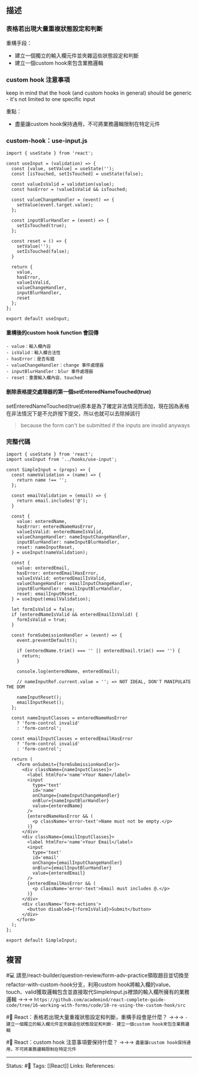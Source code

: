 ## 描述

### 表格若出現大量重複狀態設定和判斷

重構手段：

- 建立一個獨立的輸入欄元件並夾雜這些狀態設定和判斷
- 建立一個custom hook來包含業務邏輯



### custom hook 注意事項
keep in mind that the hook (and custom hooks in general) should be generic - it's not limited to one specific input

重點：
- 盡量讓custom hook保持通用，不可將業務邏輯限制在特定元件

### custom-hook：use-input.js



```
import { useState } from 'react';

const useInput = (validation) => {
  const [value, setValue] = useState('');
  const [isTouched, setIsTouched] = useState(false);

  const valueIsValid = validation(value);
  const hasError = !valueIsValid && isTouched;

  const valueChangeHandler = (event) => {
    setValue(event.target.value);
  };

  const inputBlurHandler = (event) => {
    setIsTouched(true);
  };
  
  const reset = () => {
    setValue('');
    setIsTouched(false);
  }

  return {
    value,
    hasError,
    valueIsValid,
    valueChangeHandler,
    inputBlurHandler,
    reset
  };
};

export default useInput;
```

#### 重構後的custom hook function 會回傳


```
- value：輸入欄內容
- isValid：輸入欄合法性
- hasError：是否有錯
- valueChangeHandler：change 事件處理器
- inputBlurHandler：blur 事件處理器
- reset：重置輸入欄內容、touched
```

#### 刪除表格提交處理器的第一個setEnteredNameTouched(true)

setEnteredNameTouched(true)原本是為了確定非法情況而添加，現在因為表格在非法情況下是不允許按下提交，所以也就可以去除掉該行

> because the form can't be submitted if the inputs are invalid anyways






### 完整代碼
```
import { useState } from 'react';
import useInput from '../hooks/use-input';

const SimpleInput = (props) => {
  const nameValidation = (name) => {
    return name !== '';
  };

  const emailValidation = (email) => {
    return email.includes('@');
  }

  const {
    value: enteredName,
    hasError: enteredNameHasError,
    valueIsValid: enteredNameIsValid,
    valueChangeHandler: nameInputChangeHandler,
    inputBlurHandler: nameInputBlurHandler,
    reset: nameInputReset,
  } = useInput(nameValidation);

  const {
    value: enteredEmail,
    hasError: enteredEmailHasError,
    valueIsValid: enteredEmailIsValid,
    valueChangeHandler: emailInputChangeHandler,
    inputBlurHandler: emailInputBlurHandler,
    reset: emailInputReset,
  } = useInput(emailValidation);

  let formIsValid = false;
  if (enteredNameIsValid && enteredEmailIsValid) {
    formIsValid = true;
  }

  const formSubmissionHandler = (event) => {
    event.preventDefault();

    if (enteredName.trim() === '' || enteredEmail.trim() === '') {
      return;
    }

    console.log(enteredName, enteredEmail);

    // nameInputRef.current.value = ''; => NOT IDEAL, DON'T MANIPULATE THE DOM

    nameInputReset();
    emailInputReset();
  };

  const nameInputClasses = enteredNameHasError
    ? 'form-control invalid'
    : 'form-control';

  const emailInputClasses = enteredEmailHasError
    ? 'form-control invalid'
    : 'form-control';

  return (
    <form onSubmit={formSubmissionHandler}>
      <div className={nameInputClasses}>
        <label htmlFor='name'>Your Name</label>
        <input
          type='text'
          id='name'
          onChange={nameInputChangeHandler}
          onBlur={nameInputBlurHandler}
          value={enteredName}
        />
        {enteredNameHasError && (
          <p className='error-text'>Name must not be empty.</p>
        )}
      </div>
      <div className={emailInputClasses}>
        <label htmlFor='name'>Your Email</label>
        <input
          type='text'
          id='email'
          onChange={emailInputChangeHandler}
          onBlur={emailInputBlurHandler}
          value={enteredEmail}
        />
        {enteredEmailHasError && (
          <p className='error-text'>Email must includes @.</p>
        )}
      </div>
      <div className='form-actions'>
        <button disabled={!formIsValid}>Submit</button>
      </div>
    </form>
  );
};

export default SimpleInput;

```


## 複習

#💻 請至/react-builder/question-review/form-adv-practice領取題目並切換至refactor-with-custom-hook分支，利用custom hook將輸入欄的value、touch、valid獲取邏輯包含並直接取代SimpleInput.js裡頭的輸入欄所擁有的業務邏輯 ->->-> `https://github.com/academind/react-complete-guide-code/tree/16-working-with-forms/code/10-re-using-the-custom-hook/src`
<!--SR:!2023-02-16,74,250-->


#🧠 React：表格若出現大量重複狀態設定和判斷，重構手段會是什麼？ ->->-> `- 建立一個獨立的輸入欄元件並夾雜這些狀態設定和判斷- 建立一個custom hook來包含業務邏輯 `
<!--SR:!2023-02-18,75,250-->

#🧠 React：custom hook 注意事項要保持什麼？ ->->-> `盡量讓custom hook保持通用，不可將業務邏輯限制在特定元件`
<!--SR:!2023-02-17,74,250-->






---
Status: #🌱 
Tags:
[[React]]
Links:
References: